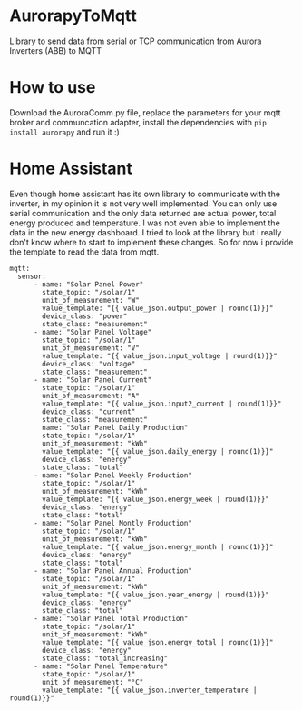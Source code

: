 # AurorapyToMqtt
Library to send data from serial or TCP communication from Aurora Inverters (ABB) to MQTT

# How to use
Download the AuroraComm.py file, replace the parameters for your mqtt broker and communcation adapter, install the dependencies with `pip install aurorapy` and run it :)

# Home Assistant
Even though home assistant has its own library to communicate with the inverter, in my opinion it is not very well implemented. You can only use serial communication and the only data returned are actual power, total energy produced and temperature. I was not even able to implement the data in the new energy dashboard. I tried to look at the library but i really don't know where to start to implement these changes. So for now i provide the template to read the data from mqtt.

```
mqtt:
  sensor:
      - name: "Solar Panel Power"
        state_topic: "/solar/1"
        unit_of_measurement: "W"
        value_template: "{{ value_json.output_power | round(1)}}"
        device_class: "power"
        state_class: "measurement"
      - name: "Solar Panel Voltage"
        state_topic: "/solar/1"
        unit_of_measurement: "V"
        value_template: "{{ value_json.input_voltage | round(1)}}"
        device_class: "voltage"
        state_class: "measurement"
      - name: "Solar Panel Current"
        state_topic: "/solar/1"
        unit_of_measurement: "A"
        value_template: "{{ value_json.input2_current | round(1)}}"
        device_class: "current"
        state_class: "measurement"
        name: "Solar Panel Daily Production"
        state_topic: "/solar/1"
        unit_of_measurement: "kWh"
        value_template: "{{ value_json.daily_energy | round(1)}}"
        device_class: "energy"
        state_class: "total"
      - name: "Solar Panel Weekly Production"
        state_topic: "/solar/1"
        unit_of_measurement: "kWh"
        value_template: "{{ value_json.energy_week | round(1)}}"
        device_class: "energy"
        state_class: "total"
      - name: "Solar Panel Montly Production"
        state_topic: "/solar/1"
        unit_of_measurement: "kWh"
        value_template: "{{ value_json.energy_month | round(1)}}"
        device_class: "energy"
        state_class: "total"
      - name: "Solar Panel Annual Production"
        state_topic: "/solar/1"
        unit_of_measurement: "kWh"
        value_template: "{{ value_json.year_energy | round(1)}}"
        device_class: "energy"
        state_class: "total"
      - name: "Solar Panel Total Production"
        state_topic: "/solar/1"
        unit_of_measurement: "kWh"
        value_template: "{{ value_json.energy_total | round(1)}}"
        device_class: "energy"
        state_class: "total_increasing"
      - name: "Solar Panel Temperature"
        state_topic: "/solar/1"
        unit_of_measurement: "°C"
        value_template: "{{ value_json.inverter_temperature | round(1)}}"
```
